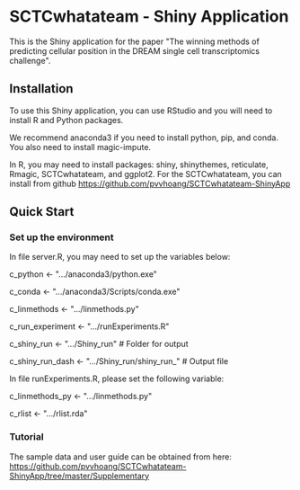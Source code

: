 # SCTCwhatateam - Shiny Application

This is the Shiny application for the paper "The winning methods of predicting cellular position in the DREAM single cell transcriptomics challenge".

## Installation

To use this Shiny application, you can use RStudio and you will need to install R and Python packages.

We recommend anaconda3 if you need to install python, pip, and conda. You also need to install magic-impute.

In R, you may need to install packages: shiny, shinythemes, reticulate, Rmagic, SCTCwhatateam, and ggplot2. For the SCTCwhatateam, you can install from github https://github.com/pvvhoang/SCTCwhatateam-ShinyApp

## Quick Start

### Set up the environment

In file server.R, you may need to set up the variables below:

c_python <- ".../anaconda3/python.exe"

c_conda <- ".../anaconda3/Scripts/conda.exe"

c_linmethods <- ".../linmethods.py"

c_run_experiment <- ".../runExperiments.R"

c_shiny_run <- ".../Shiny_run" # Folder for output

c_shiny_run_dash <- ".../Shiny_run/shiny_run_" # Output file


In file runExperiments.R, please set the following variable:

c_linmethods_py <- ".../linmethods.py"

c_rlist <- ".../rlist.rda"

### Tutorial

The sample data and user guide can be obtained from here: https://github.com/pvvhoang/SCTCwhatateam-ShinyApp/tree/master/Supplementary

